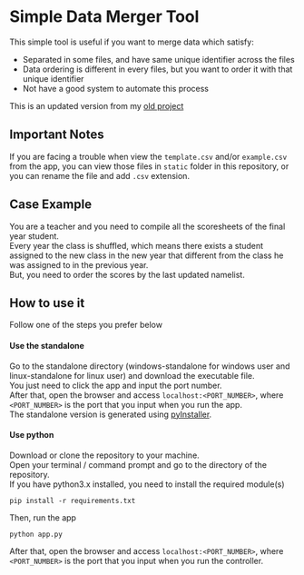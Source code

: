 # Simple Data Merger Tool
This simple tool is useful if you want to merge data which satisfy:
* Separated in some files, and have same unique identifier across the files
* Data ordering is different in every files, but you want to order it with that unique identifier
* Not have a good system to automate this process

This is an updated version from my [old project](https://github.com/prajnapras19/simple-score-merger-tool)<br>

## Important Notes
If you are facing a trouble when view the ```template.csv``` and/or ```example.csv``` from the app, you can view those files in ```static``` folder in this repository, or you can rename the file and add ```.csv``` extension.

## Case Example
You are a teacher and you need to compile all the scoresheets of the final year student.<br>
Every year the class is shuffled, which means there exists a student assigned to the new class in the new year that different from the class he was assigned to in the previous year.<br>
But, you need to order the scores by the last updated namelist.<br>

## How to use it
Follow one of the steps you prefer below<br>
#### Use the standalone
Go to the standalone directory (windows-standalone for windows user and linux-standalone for linux user) and download the executable file.<br>
You just need to click the app and input the port number.<br>
After that, open the browser and access ```localhost:<PORT_NUMBER>```, where ```<PORT_NUMBER>``` is the port that you input when you run the app.<br>
The standalone version is generated using [pyInstaller](https://pypi.org/project/PyInstaller/).<br>
#### Use python
Download or clone the repository to your machine.<br>
Open your terminal / command prompt and go to the directory of the repository.<br>
If you have python3.x installed, you need to install the required module(s)<br>
```
pip install -r requirements.txt
```
Then, run the app<br>
```
python app.py
```
After that, open the browser and access ```localhost:<PORT_NUMBER>```, where ```<PORT_NUMBER>``` is the port that you input when you run the controller.<br>
